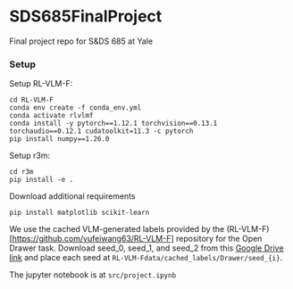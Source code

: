 # SDS685FinalProject
Final project repo for S&DS 685 at Yale

### Setup

Setup RL-VLM-F:
```
cd RL-VLM-F
conda env create -f conda_env.yml
conda activate rlvlmf
conda install -y pytorch==1.12.1 torchvision==0.13.1 torchaudio==0.12.1 cudatoolkit=11.3 -c pytorch  
pip install numpy==1.26.0
````

Setup r3m:
```
cd r3m
pip install -e .
```

Download additional requirements
```
pip install matplotlib scikit-learn
```

We use the cached VLM-generated labels provided by the (RL-VLM-F)[https://github.com/yufeiwang63/RL-VLM-F] repository for the Open Drawer task. Download seed_0, seed_1, and seed_2 from this [Google Drive link](https://drive.google.com/drive/folders/11LuzMXIk3dVMJZIiWA24bwjRlYUmY7li) and place each seed at ```RL-VLM-Fdata/cached_labels/Drawer/seed_{i}```. 

The jupyter notebook is at `src/project.ipynb`

